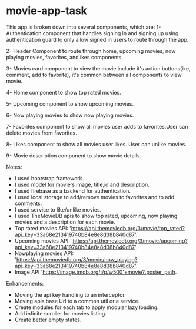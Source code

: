 # movie-app-task

This app is broken down into several components, which are:
1- Authentication component that handles signing in and signing up using authentication guard to only allow signed in users  to route through the app.

2- Header Component to route through home, upcoming movies, now playing movies, favorites, and ikes components.

3- Movies card component to view the movie include it's action buttons(ike, comment, add to favorite), it's common between all components to view movie.

4- Home component to show top rated movies.

5- Upcoming component to show upcoming movies.

6- Now playing movies to show now playing movies.

7- Favorites component to show all movies user adds to favorites.User can delete movies from favorites.

8- Likes component to show all movies user likes. User can unlike movies.

9- Movie description component to show movie details.

Notes:
- I used bootstrap framework.
- I used model for movie's image, title,id and description.
- I used firebase as a backend for authentication.
- I used local storage to add/remove movies to favorites and to add comments.
- I used service to like/unlike movies.
- I used TheMovieDB apis to show top rated, upcoming, now playing movies and a description for each movie. 
- Top rated movies API: 'https://api.themoviedb.org/3/movie/top_rated?api_key=33a68e213419740b84e8e8d38b840d87'.
- Upcoming movies API: 'https://api.themoviedb.org/3/movie/upcoming?api_key=33a68e213419740b84e8e8d38b840d87'.
- Nowplaying movies API: 'https://api.themoviedb.org/3/movie/now_playing?api_key=33a68e213419740b84e8e8d38b840d87'.
- Image API 'https://image.tmdb.org/t/p/w500'+movie?.poster_path.

Enhancements:
- Moving the api key handling to an interceptor.
- Moving apis base Url to a common util or a service.
- Create modules for each tab to apply modular lazy loading.
- Add infinite scroller for movies listing.
- Create better empty states.
